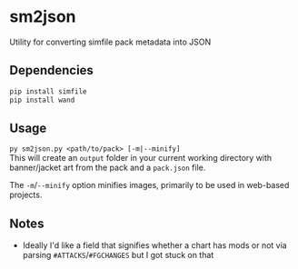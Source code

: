 # sm2json
Utility for converting simfile pack metadata into JSON  

## Dependencies  
```bash
pip install simfile
pip install wand
```

## Usage  
`py sm2json.py <path/to/pack> [-m|--minify]`  
This will create an `output` folder in your current working directory with banner/jacket art from the pack and a `pack.json` file.

The `-m`/`--minify` option minifies images, primarily to be used in web-based projects.

## Notes  
- Ideally I'd like a field that signifies whether a chart has mods or not via parsing `#ATTACKS`/`#FGCHANGES` but I got stuck on that